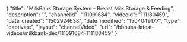 {
    "title": "MilkBank Storage System - Breast Milk Storage &amp; Feeding",
    "description": "",
    "channelid": "111091684",
    "videoid": "111180459",
    "date_created": "1502924638",
    "date_modified": "1504049177",
    "type": "captivate",
    "layout": "channelVideo",
    "url": "\/bbbusa-latest-videos\/milkbank-dex\/111091684-111180459"
}